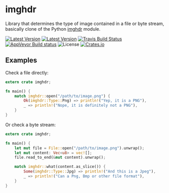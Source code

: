 # imghdr

Library that determines the type of image contained in a file or byte stream, basically clone of the Python [imghdr](https://docs.python.org/library/imghdr.html) module.

[![Latest Version](https://img.shields.io/crates/v/imghdr.svg)](https://crates.io/crates/imghdr)
[![Latest Version](https://docs.rs/imghdr/badge.svg)](https://docs.rs/imghdr)
[![Travis Build Status](https://travis-ci.org/svartalf/rust-imghdr.svg?branch=master)](https://travis-ci.org/svartalf/rust-imghdr)
[![AppVeyor Build status](https://ci.appveyor.com/api/projects/status/b76fds0oafhyj8gi?svg=true)](https://ci.appveyor.com/project/svartalf/rust-imghdr)
![License](http://img.shields.io/:license-mit-blue.svg)
[![Crates.io](https://img.shields.io/badge/crates.io-imghdr-green.svg)](https://crates.io/crates/imghdr)

## Examples

Check a file directly:

```rust
extern crate imghdr;

fn main() {
    match imghdr::open("/path/to/image.png") {
        Ok(imghdr::Type::Png) => println!("Yep, it is a PNG"),
        _ => println!("Nope, it is definitely not a PNG"),
    }
}
```

Or check a byte stream:

```rust
extern crate imghdr;

fn main() {
    let mut file = File::open("/path/to/image.png").unwrap();
    let mut content: Vec<u8> = vec![];
    file.read_to_end(&mut content).unwrap();

    match imghdr::what(content.as_slice()) {
        Some(imghdr::Type::Jpg) => println!("And this is a Jpeg"),
        _ => println!("Can a Png, Bmp or other file format"),
    }
}
```